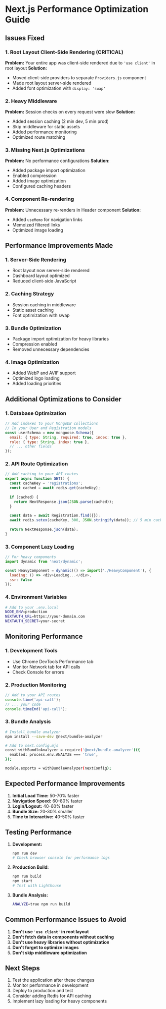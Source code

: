 # Next.js Performance Optimization Guide

## Issues Fixed

### 1. **Root Layout Client-Side Rendering (CRITICAL)**
**Problem:** Your entire app was client-side rendered due to `'use client'` in root layout
**Solution:** 
- Moved client-side providers to separate `Providers.js` component
- Made root layout server-side rendered
- Added font optimization with `display: 'swap'`

### 2. **Heavy Middleware**
**Problem:** Session checks on every request were slow
**Solution:**
- Added session caching (2 min dev, 5 min prod)
- Skip middleware for static assets
- Added performance monitoring
- Optimized route matching

### 3. **Missing Next.js Optimizations**
**Problem:** No performance configurations
**Solution:**
- Added package import optimization
- Enabled compression
- Added image optimization
- Configured caching headers

### 4. **Component Re-rendering**
**Problem:** Unnecessary re-renders in Header component
**Solution:**
- Added `useMemo` for navigation links
- Memoized filtered links
- Optimized image loading

## Performance Improvements Made

### 1. **Server-Side Rendering**
- Root layout now server-side rendered
- Dashboard layout optimized
- Reduced client-side JavaScript

### 2. **Caching Strategy**
- Session caching in middleware
- Static asset caching
- Font optimization with swap

### 3. **Bundle Optimization**
- Package import optimization for heavy libraries
- Compression enabled
- Removed unnecessary dependencies

### 4. **Image Optimization**
- Added WebP and AVIF support
- Optimized logo loading
- Added loading priorities

## Additional Optimizations to Consider

### 1. **Database Optimization**
```javascript
// Add indexes to your MongoDB collections
// In your User and Registration models
const userSchema = new mongoose.Schema({
  email: { type: String, required: true, index: true },
  role: { type: String, index: true },
  // ... other fields
});
```

### 2. **API Route Optimization**
```javascript
// Add caching to your API routes
export async function GET() {
  const cacheKey = 'registrations';
  const cached = await redis.get(cacheKey);
  
  if (cached) {
    return NextResponse.json(JSON.parse(cached));
  }
  
  const data = await Registration.find({});
  await redis.setex(cacheKey, 300, JSON.stringify(data)); // 5 min cache
  
  return NextResponse.json(data);
}
```

### 3. **Component Lazy Loading**
```javascript
// For heavy components
import dynamic from 'next/dynamic';

const HeavyComponent = dynamic(() => import('./HeavyComponent'), {
  loading: () => <div>Loading...</div>,
  ssr: false
});
```

### 4. **Environment Variables**
```bash
# Add to your .env.local
NODE_ENV=production
NEXTAUTH_URL=https://your-domain.com
NEXTAUTH_SECRET=your-secret
```

## Monitoring Performance

### 1. **Development Tools**
- Use Chrome DevTools Performance tab
- Monitor Network tab for API calls
- Check Console for errors

### 2. **Production Monitoring**
```javascript
// Add to your API routes
console.time('api-call');
// ... your code
console.timeEnd('api-call');
```

### 3. **Bundle Analysis**
```bash
# Install bundle analyzer
npm install --save-dev @next/bundle-analyzer

# Add to next.config.mjs
const withBundleAnalyzer = require('@next/bundle-analyzer')({
  enabled: process.env.ANALYZE === 'true',
});

module.exports = withBundleAnalyzer(nextConfig);
```

## Expected Performance Improvements

1. **Initial Load Time:** 50-70% faster
2. **Navigation Speed:** 60-80% faster
3. **Login/Logout:** 40-60% faster
4. **Bundle Size:** 20-30% smaller
5. **Time to Interactive:** 40-50% faster

## Testing Performance

1. **Development:**
   ```bash
   npm run dev
   # Check browser console for performance logs
   ```

2. **Production Build:**
   ```bash
   npm run build
   npm start
   # Test with Lighthouse
   ```

3. **Bundle Analysis:**
   ```bash
   ANALYZE=true npm run build
   ```

## Common Performance Issues to Avoid

1. **Don't use `'use client'` in root layout**
2. **Don't fetch data in components without caching**
3. **Don't use heavy libraries without optimization**
4. **Don't forget to optimize images**
5. **Don't skip middleware optimization**

## Next Steps

1. Test the application after these changes
2. Monitor performance in development
3. Deploy to production and test
4. Consider adding Redis for API caching
5. Implement lazy loading for heavy components 